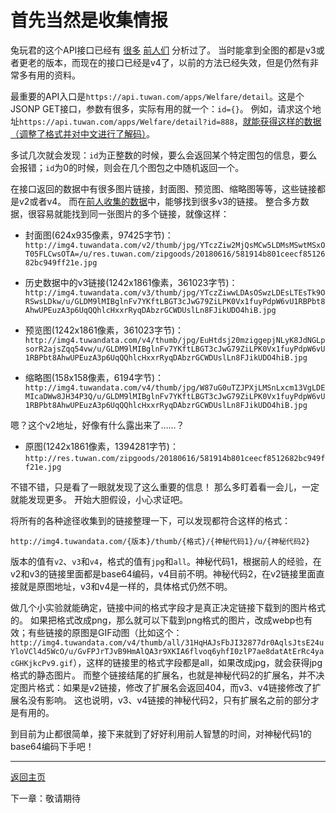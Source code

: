 # 首先当然是收集情报

兔玩君的这个API接口已经有 [很多][1] [前人们][2] 分析过了。
当时能拿到全图的都是v3或者更老的版本，而现在的接口已经是v4了，以前的方法已经失效，但是仍然有非常多有用的资料。

最重要的API入口是`https://api.tuwan.com/apps/Welfare/detail`。这是个JSONP GET接口，参数有很多，实际有用的就一个：`id={}`。
例如，请求这个地址`https://api.tuwan.com/apps/Welfare/detail?id=888`，[就能获得这样的数据（调整了格式并对中文进行了解码）](snippets/detail_888.js)。

多试几次就会发现：`id`为正整数的时候，要么会返回某个特定图包的信息，要么会报错；`id`为0的时候，则会在几个图包之中随机返回一个。

在接口返回的数据中有很多图片链接，封面图、预览图、缩略图等等，这些链接都是v2或者v4。
而在[前人收集的数据][3]中，能够找到很多v3的链接。
整合多方数据，很容易就能找到同一张图片的多个链接，就像这样：

* 封面图(624x935像素，97425字节)：`http://img4.tuwandata.com/v2/thumb/jpg/YTczZiw2MjQsMCw5LDMsMSwtMSxOT05FLCwsOTA=/u/res.tuwan.com/zipgoods/20180616/581914b801ceecf8512682bc949ff21e.jpg`

* 历史数据中的v3链接(1242x1861像素，361023字节)：`http://img4.tuwandata.com/v3/thumb/jpg/YTczZiwwLDAsOSwzLDEsLTEsTk9ORSwsLDkw/u/GLDM9lMIBglnFv7YKftLBGT3cJwG79ZiLPK0Vx1fuyPdpW6vU1RBPbt8AhwUPEuzA3p6UqQQhlcHxxrRyqDAbzrGCWDUslLn8FJikUDO4hiB.jpg`

* 预览图(1242x1861像素，361023字节)：`http://img4.tuwandata.com/v4/thumb/jpg/EuHtdsj20mziggepjNLyK8JdNGLpsorR2ajsZqq54vw/u/GLDM9lMIBglnFv7YKftLBGT3cJwG79ZiLPK0Vx1fuyPdpW6vU1RBPbt8AhwUPEuzA3p6UqQQhlcHxxrRyqDAbzrGCWDUslLn8FJikUDO4hiB.jpg`

* 缩略图(158x158像素，6194字节)：`http://img4.tuwandata.com/v4/thumb/jpg/W87uG0uTZJPXjLMSnLxcm13VgLDEMIcaDWw8JH34P3Q/u/GLDM9lMIBglnFv7YKftLBGT3cJwG79ZiLPK0Vx1fuyPdpW6vU1RBPbt8AhwUPEuzA3p6UqQQhlcHxxrRyqDAbzrGCWDUslLn8FJikUDO4hiB.jpg`

嗯？这个v2地址，好像有什么露出来了……？

* 原图(1242x1861像素，1394281字节)：`http://res.tuwan.com/zipgoods/20180616/581914b801ceecf8512682bc949ff21e.jpg`

不错不错，只是看了一眼就发现了这么重要的信息！
那么多盯着看一会儿，一定就能发现更多。
开始大胆假设，小心求证吧。

将所有的各种途径收集到的链接整理一下，可以发现都符合这样的格式：

    http://img4.tuwandata.com/{版本}/thumb/{格式}/{神秘代码1}/u/{神秘代码2}

版本的值有`v2`、`v3`和`v4`，格式的值有`jpg`和`all`。神秘代码1，根据前人的经验，在v2和v3的链接里面都是base64编码，v4目前不明。神秘代码2，在v2链接里面直接就是原图地址，v3和v4是一样的，具体格式仍然不明。

做几个小实验就能确定，链接中间的格式字段才是真正决定链接下载到的图片格式的。
如果把格式改成png，那么就可以下载到png格式的图片，改成webp也有效；有些链接的原图是GIF动图（比如这个：`http://img4.tuwandata.com/v4/thumb/all/31HqHAJsFbJI32877dr0AqlsJtsE24uYloVCl4d5WcO/u/GvFPJrTJvB9HmAlQA3r9XKIA6flvoq6yhfI0zlP7ae8datAtErRc4yacGHKjkcPv9.gif`），这样的链接里的格式字段都是all，如果改成jpg，就会获得jpg格式的静态图片。
而整个链接结尾的扩展名，也就是神秘代码2的扩展名，并不决定图片格式：如果是v2链接，修改了扩展名会返回404，而v3、v4链接修改了扩展名没有影响。
这也说明，v3、v4链接的神秘代码2，只有扩展名之前的部分才是有用的。

到目前为止都很简单，接下来就到了好好利用前人智慧的时间，对神秘代码1的base64编码下手吧！

---

[返回主页](../README.md)

下一章：敬请期待

[1]: https://github.com/jrhu05/jerryWebSpider
[2]: https://sbcoder.cn/2019/05/13/tuwan_spider.html
[3]: https://github.com/jrhu05/jerryWebSpider/blob/master/db/my_spider.sql